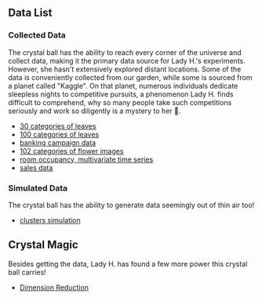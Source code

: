 ## Data List

### Collected Data

The crystal ball has the ability to reach every corner of the universe and collect data, making it the primary data source for Lady H.'s experiments. However, she hasn't extensively explored distant locations. Some of the data is conveniently collected from our garden, while some is sourced from a planet called "Kaggle". On that planet, numerous individuals dedicate sleepless nights to competitive pursuits, a phenomenon Lady H. finds difficult to comprehend, why so many people take such competitions seriously and work so diligently is a mystery to her 🤔.

* [30 categories of leaves][1]
* [100 categories of leaves][2]
* [banking campaign data][3]
* [102 categories of flower images][4]
* [room occupancy, multivariate time series][5]
* [sales data][6]
 
 
### Simulated Data
The crystal ball has the ability to generate data seemingly out of thin air too!

* [clusters simulation][7]


## Crystal Magic
Besides getting the data, Lady H. has found a few more power this crystal ball carries!

* [Dimension Reduction][8]



[1]:https://github.com/lady-h-world/My_Garden/blob/main/code/crystal_ball/data_collector/generate_leaf.ipynb
[2]:https://github.com/lady-h-world/My_Garden/blob/main/code/crystal_ball/data_collector/generate_100leaves.ipynb
[3]:https://github.com/lady-h-world/My_Garden/blob/main/code/crystal_ball/data_collector/generate_campaign.ipynb
[4]:https://github.com/lady-h-world/My_Garden/blob/main/code/crystal_ball/data_collector/generate_flowers.ipynb
[5]:https://github.com/lady-h-world/My_Garden/blob/main/code/crystal_ball/data_collector/generate_multivariate_ts.ipynb
[6]:https://github.com/lady-h-world/My_Garden/blob/main/code/crystal_ball/data_collector/generate_sales.ipynb
[7]:https://github.com/lady-h-world/My_Garden/blob/main/code/crystal_ball/data_collector/simulate_clusters.ipynb
[8]:https://github.com/lady-h-world/My_Garden/blob/main/reading_pages/Crystal_Ball/dimensional_reduction1.md
